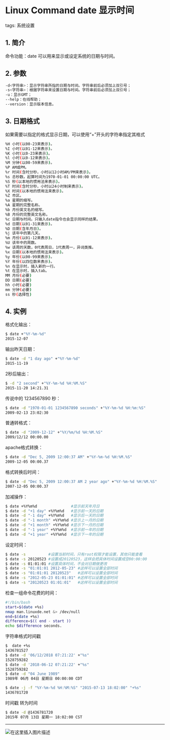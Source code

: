# Linux Command date 显示时间
tags: 系统设置

## 1. 简介
命令功能：date 可以用来显示或设定系统的日期与时间。
## 2. 参数
```bash
-d<字符串>：显示字符串所指的日期与时间。字符串前后必须加上双引号； 
-s<字符串>：根据字符串来设置日期与时间。字符串前后必须加上双引号； 
-u：显示GMT； 
--help：在线帮助； 
--version：显示版本信息。
```

## 3. 日期格式
如果需要以指定的格式显示日期，可以使用“+”开头的字符串指定其格式

```bash
%H 小时(以00-23来表示)。 
%I 小时(以01-12来表示)。 
%K 小时(以0-23来表示)。 
%l 小时(以0-12来表示)。 
%M 分钟(以00-59来表示)。 
%P AM或PM。 
%r 时间(含时分秒，小时以12小时AM/PM来表示)。 
%s 总秒数。起算时间为1970-01-01 00:00:00 UTC。 
%S 秒(以本地的惯用法来表示)。 
%T 时间(含时分秒，小时以24小时制来表示)。 
%X 时间(以本地的惯用法来表示)。 
%Z 市区。 
%a 星期的缩写。 
%A 星期的完整名称。 
%b 月份英文名的缩写。 
%B 月份的完整英文名称。 
%c 日期与时间。只输入date指令也会显示同样的结果。 
%d 日期(以01-31来表示)。 
%D 日期(含年月日)。 
%j 该年中的第几天。 
%m 月份(以01-12来表示)。 
%U 该年中的周数。 
%w 该周的天数，0代表周日，1代表周一，异词类推。 
%x 日期(以本地的惯用法来表示)。 
%y 年份(以00-99来表示)。 
%Y 年份(以四位数来表示)。 
%n 在显示时，插入新的一行。 
%t 在显示时，插入tab。 
MM 月份(必要) 
DD 日期(必要) 
hh 小时(必要) 
mm 分钟(必要)
ss 秒(选择性) 
```

## 4. 实例
格式化输出：

```bash
$ date +"%Y-%m-%d" 
2015-12-07
```

输出昨天日期：

```bash
$ date -d "1 day ago" +"%Y-%m-%d"
2015-11-19
```

2秒后输出：

```bash
$ -d "2 second" +"%Y-%m-%d %H:%M.%S"
2015-11-20 14:21.31
```

传说中的 1234567890 秒：

```bash
$ date -d "1970-01-01 1234567890 seconds" +"%Y-%m-%d %H:%m:%S"
2009-02-13 23:02:30
```

普通转格式：

```bash
$ date -d "2009-12-12" +"%Y/%m/%d %H:%M.%S"
2009/12/12 00:00.00
```

apache格式转换：

```bash
$ date -d "Dec 5, 2009 12:00:37 AM" +"%Y-%m-%d %H:%M.%S"
2009-12-05 00:00.37
```

格式转换后时间：

```bash
$ date -d "Dec 5, 2009 12:00:37 AM 2 year ago" +"%Y-%m-%d %H:%M.%S"
2007-12-05 00:00.37
```

加减操作：

```bash
$ date +%Y%m%d               #显示前天年月日 
$ date -d "+1 day" +%Y%m%d   #显示前一天的日期 
$ date -d "-1 day" +%Y%m%d   #显示后一天的日期 
$ date -d "-1 month" +%Y%m%d #显示上一月的日期 
$ date -d "+1 month" +%Y%m%d #显示下一月的日期 
$ date -d "-1 year" +%Y%m%d  #显示前一年的日期 
$ date -d "+1 year" +%Y%m%d  #显示下一年的日期
```

设定时间：

```bash
$ date -s          #设置当前时间，只有root权限才能设置，其他只能查看 
$ date -s 20120523 #设置成20120523，这样会把具体时间设置成空00:00:00 
$ date -s 01:01:01 #设置具体时间，不会对日期做更改 
$ date -s "01:01:01 2012-05-23" #这样可以设置全部时间 
$ date -s "01:01:01 20120523"   #这样可以设置全部时间 
$ date -s "2012-05-23 01:01:01" #这样可以设置全部时间 
$ date -s "20120523 01:01:01"   #这样可以设置全部时间
```

检查一组命令花费的时间：

```bash
#!/bin/bash 
start=$(date +%s) 
nmap man.linuxde.net &> /dev/null 
end=$(date +%s) 
difference=$(( end - start )) 
echo $difference seconds.
```

 
 
字符串格式时间戳

```bash
$  date +%s
1436781527
$ date -d '06/12/2018 07:21:22' +"%s"
1528759282
$ date -d '2018-06-12 07:21:22' +"%s"
1528759282
$ date -d "04 June 1989"
1989年 06月 04日 星期日 00:00:00 CDT
```

```bash
$ date -j -f "%Y-%m-%d %H:%M:%S" "2015-07-13 18:02:00" "+%s"
1436781720
```

时间戳 转为时间

```bash
$ date -d @1436781720
2015年 07月 13日 星期一 18:02:00 CST
```
---

![在这里插入图片描述](https://img-blog.csdnimg.cn/b9eb2eba04c144e79ac3672fd67ba515.gif#pic_center)
